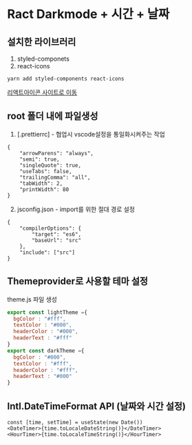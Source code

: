 # Ract Darkmode + 시간 + 날짜

## 설치한 라이브러리
1. styled-componets
2. react-icons
```
yarn add styled-components react-icons
```
[리액트아이콘 사이트로 이동](https://bejewelled-marzipan-f7b057.netlify.app/)


## root 폴더 내에 파일생성
1. [.prettierrc] - 협업시 vscode설정을 통일화시켜주는 작업
```
{
    "arrowParens": "always",
    "semi": true,
    "singleQuote": true,
    "useTabs": false,
    "trailingComma": "all",
    "tabWidth": 2,
    "printWidth": 80
}
```
2. jsconfig.json - import를 위한 절대 경로 설정
```
{
    "compilerOptions": {
        "target": "es6",
        "baseUrl": "src"
    },
    "include": ["src"]
}
```


## Themeprovider로 사용할 테마 설정
theme.js 파일 생성
```javascript
export const lightTheme ={
  bgColor : "#fff",
  textColor : "#000",
  headerColor : "#000",
  headerText : "#fff"
}
export const darkTheme ={
  bgColor : "#000",
  textColor : "#fff",
  headerColor : "#fff",
  headerText : "#000"
}
```

## Intl.DateTimeFormat API (날짜와 시간 설정)
```
const [time, setTime] = useState(new Date())
<DateTimer>{time.toLocaleDateString()}</DateTimer>
<HourTimer>{time.toLocaleTimeString()}</HourTimer>
```
